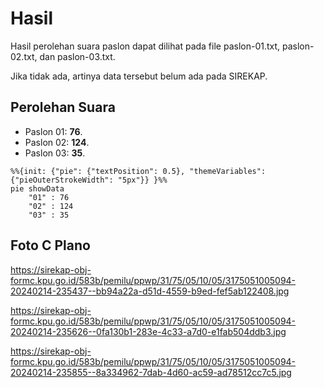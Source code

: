 # Hasil

Hasil perolehan suara paslon dapat dilihat pada file paslon-01.txt, paslon-02.txt, dan paslon-03.txt.

Jika tidak ada, artinya data tersebut belum ada pada SIREKAP.

## Perolehan Suara

 * Paslon 01: **76**.
 * Paslon 02: **124**.
 * Paslon 03: **35**.

```mermaid
%%{init: {"pie": {"textPosition": 0.5}, "themeVariables": {"pieOuterStrokeWidth": "5px"}} }%%
pie showData
    "01" : 76
    "02" : 124
    "03" : 35
```
## Foto C Plano

https://sirekap-obj-formc.kpu.go.id/583b/pemilu/ppwp/31/75/05/10/05/3175051005094-20240214-235437--bb94a22a-d51d-4559-b9ed-fef5ab122408.jpg

https://sirekap-obj-formc.kpu.go.id/583b/pemilu/ppwp/31/75/05/10/05/3175051005094-20240214-235626--0fa130b1-283e-4c33-a7d0-e1fab504ddb3.jpg

https://sirekap-obj-formc.kpu.go.id/583b/pemilu/ppwp/31/75/05/10/05/3175051005094-20240214-235855--8a334962-7dab-4d60-ac59-ad78512cc7c5.jpg
